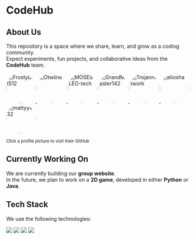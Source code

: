 # CodeHub

## About Us

This repository is a space where we share, learn, and grow as a coding community.  
Expect experiments, fun projects, and collaborative ideas from the **CodeHub** team.

<p>
  <a href="https://github.com/FrostyDot512" target="_blank">
    <img src="https://avatars.githubusercontent.com/FrostyDot512?v=4&size=80&u=rounded" width="80" height="80" style="border-radius:50%;" alt="FrostyDot512"/>
  </a>
  <a href="https://github.com/Otwiine" target="_blank">
    <img src="https://avatars.githubusercontent.com/Otwiine?v=4&size=80&u=rounded" width="80" height="80" style="border-radius:50%;" alt="Otwiine"/>
  </a>
  <a href="https://github.com/MOSES-LEO-tech" target="_blank">
    <img src="https://avatars.githubusercontent.com/MOSES-LEO-tech?v=4&size=80&u=rounded" width="80" height="80" style="border-radius:50%;" alt="MOSES-LEO-tech"/>
  </a>
  <a href="https://github.com/GrandMaster142" target="_blank">
    <img src="https://avatars.githubusercontent.com/GrandMaster142?v=4&size=80&u=rounded" width="80" height="80" style="border-radius:50%;" alt="GrandMaster142"/>
  </a>
  <a href="https://github.com/Trojannetwork" target="_blank">
    <img src="https://avatars.githubusercontent.com/Trojannetwork?v=4&size=80&u=rounded" width="80" height="80" style="border-radius:50%;" alt="Trojannetwork"/>
  </a>
  <a href="https://github.com/eliosha" target="_blank">
    <img src="https://avatars.githubusercontent.com/eliosha?v=4&size=80&u=rounded" width="80" height="80" style="border-radius:50%;" alt="eliosha"/>
  </a>
  <a href="https://github.com/mattyy432" target="_blank">
    <img src="https://avatars.githubusercontent.com/mattyy432?v=4&size=80&u=rounded" width="80" height="80" style="border-radius:50%;" alt="mattyy432"/>
  </a>
</p>

<p>
  <sub>Click a profile picture to visit their GitHub</sub>
</p>

## Currently Working On  

We are currently building our **group website**.  
In the future, we plan to work on a **2D game**, developed in either **Python** or **Java**.
## Tech Stack

We use the following technologies:

<p>
  <img src="https://img.shields.io/badge/Python-3670A0?style=for-the-badge&logo=python&logoColor=white" />
  <img src="https://img.shields.io/badge/Java-ED8B00?style=for-the-badge&logo=java&logoColor=white" />
  <img src="https://img.shields.io/badge/HTML5-E34F26?style=for-the-badge&logo=html5&logoColor=white" />
  <img src="https://img.shields.io/badge/CSS-1572B6?style=for-the-badge&logo=css&logoColor=white" />
</p>
